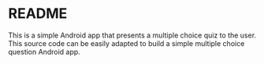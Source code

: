 # README #

This is a simple Android app that presents a multiple choice quiz to the user. This source code can be easily adapted to build a simple multiple choice question Android app.

